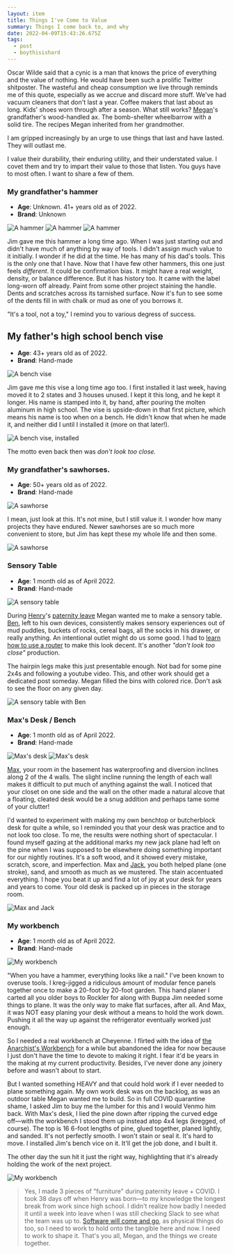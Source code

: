 ```yaml
---
layout: item
title: Things I've Come to Value
summary: Things I come back to, and why
date: 2022-04-09T15:43:26.675Z
tags:
  - post
  - boythisishard
---
```

Oscar Wilde said that a cynic is a man that knows the price of everything and the value of nothing. He would have been such a prolific Twitter shitposter. The wasteful and cheap consumption we live through reminds me of this quote, especially as we accrue and discard more stuff. We've had vacuum cleaners that don't last a year. Coffee makers that last about as long. Kids' shoes worn through after a season. What still works? [Megan](/walls/megan/ "‌")'s grandfather's wood-handled ax. The bomb-shelter wheelbarrow with a solid tire. The recipes Megan inherited from her grandmother.

I am gripped increasingly by an urge to use things that last and have lasted. They will outlast me.

I value their durability, their enduring utility, and their understated value. I covet them and try to impart their value to those that listen. You guys have to most often. I want to share a few of them.

### My grandfather's hammer

- **Age**: Unknown. 41+ years old as of 2022.
- **Brand**: Unknown

<picture>
<img
sizes="(max-width: 1200px) 100vw, 1200px"
srcset="
/img/rkO6qK39o3-400.jpeg 400w,
/img/rkO6qK39o3-800.jpeg 800w,
/img/rkO6qK39o3-1200.jpeg 1200w"
src="/img/rkO6qK39o3-400.jpeg"
loading="lazy"
alt="A hammer">
</picture>

<picture>
<img
sizes="(max-width: 1200px) 100vw, 1200px"
srcset="
/img/iX33WeKVCH-400.jpeg 400w,
/img/iX33WeKVCH-800.jpeg 800w,
/img/iX33WeKVCH-1200.jpeg 1200w"
src="/img/iX33WeKVCH-400.jpeg"
loading="lazy"
alt="A hammer">
</picture>

<picture>
<img
sizes="(max-width: 1200px) 100vw, 1200px"
srcset="
/img/9zI9WugzZx-400.jpeg 400w,
/img/9zI9WugzZx-800.jpeg 800w,
/img/9zI9WugzZx-1200.jpeg 1200w"
src="/img/9zI9WugzZx-400.jpeg"
loading="lazy"
alt="A hammer">
</picture>

Jim gave me this hammer a long time ago. When I was just starting out and didn't have much of anything by way of tools. I didn't assign much value to it initially. I wonder if he did at the time. He has many of his dad's tools. This is the only one that I have. Now that I have few other hammers, this one just feels _different_.  It could be confirmation bias. It might have a real weight, density, or balance difference. But it has history too. It came with the label long-worn off already. Paint from some other project staining the handle. Dents and scratches across its tarnished surface. Now it's fun to see some of the dents fill in with chalk or mud as one of you borrows it.

"It's a tool, not a toy," I remind you to various degress of success.

## My father's high school bench vise

- **Age**: 43+ years old as of 2022.
- **Brand**: Hand-made

<picture>
<img
sizes="(max-width: 1200px) 100vw, 1200px"
srcset="
/img/6UDT-K8euS-400.jpeg 400w,
/img/6UDT-K8euS-800.jpeg 800w,
/img/6UDT-K8euS-1200.jpeg 1200w"
src="/img/6UDT-K8euS-400.jpeg"
loading="lazy"
alt="A bench vise">
</picture>

Jim gave me this vise a long time ago too. I first installed it last week, having moved it to 2 states and 3 houses unused. I kept it this long, and he kept it longer. His name is stamped into it, by hand, after pouring the molten aluminum in high school. The vise is upside-down in that first picture, which means his name is too when on a bench. He didn't know that when he made it, and neither did I until I installed it (more on that later!).

<picture>
<img
sizes="(max-width: 1200px) 100vw, 1200px"
srcset="
/img/b-2-nr4IER-400.jpeg 400w,
/img/b-2-nr4IER-800.jpeg 800w,
/img/b-2-nr4IER-1200.jpeg 1200w"
src="/img/b-2-nr4IER-400.jpeg"
loading="lazy"
alt="A bench vise, installed">
</picture>

The motto even back then was _don't look too close._

### My grandfather's sawhorses.

- **Age**: 50+ years old as of 2022.
- **Brand**: Hand-made

<picture>
<img
sizes="(max-width: 800px) 100vw, 800px"
srcset="
/img/nRVElnNf37-400.jpeg 400w,
/img/nRVElnNf37-800.jpeg 800w,
src="/img/nRVElnNf37-400.jpeg"
loading="lazy"
alt="A sawhorse">
</picture>

I mean, just look at this. It's not mine, but I still value it. I wonder how many projects they have endured. Newer sawhorses are so much more convenient to store, but Jim has kept these my whole life and then some.

<picture>
<img
sizes="(max-width: 1200px) 100vw, 400px"
srcset="
/img/MWgpFjO8Wh-400.jpeg 400w,
src="/img/MWgpFjO8Wh-400.jpeg"
loading="lazy"
alt="A sawhorse">
</picture>

### Sensory Table

- **Age**: 1 month old as of April 2022.
- **Brand**: Hand-made

<picture>
<img
sizes="(max-width: 1200px) 100vw, 1200px"
srcset="
/img/dLWpHnARgk-400.jpeg 400w,
/img/dLWpHnARgk-800.jpeg 800w,
/img/dLWpHnARgk-1200.jpeg 1200w"
src="/img/dLWpHnARgk-400.jpeg"
loading="lazy"
alt="A sensory table">
</picture>

During [Henry](/walls/henry/ "‌")'s [paternity leave](/four "‌") Megan wanted me to make a sensory table. [Ben](/walls/ben/ "‌"), left to his own devices, consistently makes sensory experiences out of mud puddles, buckets of rocks, cereal bags, all the socks in his drawer, or really anything. An intentional outlet might do us some good. I had to [learn how to use a router](https://twitter.com/bmuenzenmeyer/status/1498766972854624266 "‌") to make this look decent. It's another _"don't look too close"_ production.

The hairpin legs make this just presentable enough. Not bad for some pine 2x4s and following a youtube video. This, and other work should get a dedicated post someday. Megan filled the bins with colored rice. Don't ask to see the floor on any given day.

<picture>
<img
sizes="(max-width: 1200px) 100vw, 1200px"
srcset="
/img/0U7FdPoyIb-400.jpeg 400w,
/img/0U7FdPoyIb-800.jpeg 800w,
/img/0U7FdPoyIb-1200.jpeg 1200w"
src="/img/0U7FdPoyIb-400.jpeg"
loading="lazy"
alt="A sensory table with Ben">
</picture>

### Max's Desk / Bench

- **Age**: 1 month old as of April 2022.
- **Brand**: Hand-made

<picture>
<img
sizes="(max-width: 1200px) 100vw, 1200px"
srcset="
/img/LIMqkJ1UAp-400.jpeg 400w,
/img/LIMqkJ1UAp-800.jpeg 800w,
/img/LIMqkJ1UAp-1200.jpeg 1200w"
src="/img/LIMqkJ1UAp-400.jpeg"
loading="lazy"
alt="Max's desk">
</picture>

<picture>
<img
sizes="(max-width: 1200px) 100vw, 1200px"
srcset="
/img/N1vXlG_iUn-400.jpeg 400w,
/img/N1vXlG_iUn-800.jpeg 800w,
/img/N1vXlG_iUn-1200.jpeg 1200w"
src="/img/N1vXlG_iUn-400.jpeg"
loading="lazy"
alt="Max's desk">
</picture>

[Max](/walls/max/ "‌"), your room in the basement has waterproofing and diversion inclines along 2 of the 4 walls. The slight incline running the length of each wall makes it difficult to put much of anything against the wall. I noticed that your closet on one side and the wall on the other made a natural alcove that a floating, cleated desk would be a snug addition and perhaps tame some of your clutter!

I'd wanted to experiment with making my own benchtop or butcherblock desk for quite a while, so I reminded you that your desk was practice and to not look too close. To me, the results were nothing short of spectacular. I found myself gazing at the additional marks my new jack plane had left on the pine when I was supposed to be elsewhere doing something important for our nightly routines. It's a soft wood, and it showed every mistake, scratch, score, and imperfection. Max and [Jack](/walls/jack/ "‌"), you both helped plane (one stroke), sand, and smooth as much as we mustered. The stain accentuated everything. I hope you beat it up and find a lot of joy at your desk for years and years to come. Your old desk is packed up in pieces in the storage room.

<picture>
<img
sizes="(max-width: 1200px) 100vw, 1200px"
srcset="
/img/1mYv80bf57-400.jpeg 400w,
/img/1mYv80bf57-800.jpeg 800w,
/img/1mYv80bf57-1200.jpeg 1200w"
src="/img/1mYv80bf57-400.jpeg"
loading="lazy"
alt="Max and Jack">
</picture>

### My workbench

- **Age**: 1 month old as of April 2022.
- **Brand**: Hand-made

<picture>
<img
sizes="(max-width: 1200px) 100vw, 1200px"
srcset="
/img/Rjjt7OZqwN-400.jpeg 400w,
/img/Rjjt7OZqwN-800.jpeg 800w,
/img/Rjjt7OZqwN-1200.jpeg 1200w"
src="/img/Rjjt7OZqwN-400.jpeg"
loading="lazy"
alt="My workbench">
</picture>

"When you have a hammer, everything looks like a nail." I've been known to overuse tools. I kreg-jigged a ridiculous amount of modular fence panels together once to make a 20-foot by 20-foot garden. This hand planer I carted all you older boys to Rockler for along with Buppa Jim needed some things to plane. It was the only way to make flat surfaces, after all. And Max, it was NOT easy planing your desk without a means to hold the work down. Pushing it all the way up against the refrigerator eventually worked just enough.

So I needed a real workbench at Cheyenne. I flirted with the idea of [the Anarchist's Workbench](https://lostartpress.com/products/the-anarchists-workbench "‌") for a while but abandoned the idea for now because I just don't have the time to devote to making it right. I fear it'd be years in the making at my current productivity. Besides, I've never done any joinery before and wasn't about to start.

But I wanted something HEAVY and that could hold work if I ever needed to plane something again. My own work desk was on the backlog, as was an outdoor table Megan wanted me to build. So in full COVID quarantine shame, I asked Jim to buy me the lumber for this and I would Venmo him back. With Max's desk, I lied the pine down after ripping the curved edge off—with the workbench I stood them up instead atop 4x4 legs (kregged, of course). The top is 16 6-foot lengths of pine, glued together, planed lightly, and sanded. It's not perfectly smooth. I won't stain or seal it. It's hard to move. I installed Jim's bench vice on it. It'll get the job done, and I built it.

The other day the sun hit it just the right way, highlighting that it's already holding the work of the next project.

<picture>
<img
sizes="(max-width: 1200px) 100vw, 1200px"
srcset="
/img/HlbNsnfvyE-400.jpeg 400w,
/img/HlbNsnfvyE-800.jpeg 800w,
/img/HlbNsnfvyE-1200.jpeg 1200w"
src="/img/HlbNsnfvyE-400.jpeg"
loading="lazy"
alt="My workbench">
</picture>

> Yes, I made 3 pieces of "furniture" during paternity leave + COVID. I took 38 days off when Henry was born—to my knowledge the longest break from work since high school. I didn't realize how badly I needed it until a week into leave when I was still checking Slack to see what the team was up to. [Software will come and go](/the-right-tool "‌"), as physical things do too, so I need to work to hold onto the tangible here and now. I need to work to shape it. That's you all, Megan, and the things we create together.

‌